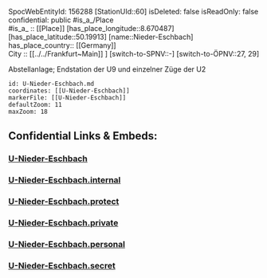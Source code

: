 ﻿---
location: [50.19913,8.670487] 
type: Station 
mapzoom: [8,18] 
mapmarker: subway 
tags:
- geo/station/subway
---
SpocWebEntityId: 156288
[StationUId::60] 
isDeleted: false
isReadOnly: false
confidential: public
#is_a_/Place  
#is_a_ :: [[Place]] 
[has_place_longitude::8.670487] 
[has_place_latitude::50.19913] 
[name::Nieder-Eschbach] 
has_place_country:: [[Germany]]  
City :: [[../../Frankfurt~Main]] ] 
[switch-to-SPNV::-] 
[switch-to-ÖPNV::27, 29] 

Abstellanlage; Endstation der U9 und einzelner Züge der U2

```leaflet
id: U-Nieder-Eschbach.md
coordinates: [[U-Nieder-Eschbach]] 
markerFile: [[U-Nieder-Eschbach]] 
defaultZoom: 11 
maxZoom: 18
```


## Confidential Links & Embeds: 

### [U-Nieder-Eschbach](/_public/Earth/Continent/Europe/Europe~Central/Germany/Germany~West/Hessen/counties~Hessen/Frankfurt~Main/Stations-FFM~U/U-Nieder-Eschbach.md) 

### [U-Nieder-Eschbach.internal](/_internal/Earth/Continent/Europe/Europe~Central/Germany/Germany~West/Hessen/counties~Hessen/Frankfurt~Main/Stations-FFM~U/U-Nieder-Eschbach.internal.md) 

### [U-Nieder-Eschbach.protect](/_protect/Earth/Continent/Europe/Europe~Central/Germany/Germany~West/Hessen/counties~Hessen/Frankfurt~Main/Stations-FFM~U/U-Nieder-Eschbach.protect.md) 

### [U-Nieder-Eschbach.private](/_private/Earth/Continent/Europe/Europe~Central/Germany/Germany~West/Hessen/counties~Hessen/Frankfurt~Main/Stations-FFM~U/U-Nieder-Eschbach.private.md) 

### [U-Nieder-Eschbach.personal](/_personal/Earth/Continent/Europe/Europe~Central/Germany/Germany~West/Hessen/counties~Hessen/Frankfurt~Main/Stations-FFM~U/U-Nieder-Eschbach.personal.md) 

### [U-Nieder-Eschbach.secret](/_secret/Earth/Continent/Europe/Europe~Central/Germany/Germany~West/Hessen/counties~Hessen/Frankfurt~Main/Stations-FFM~U/U-Nieder-Eschbach.secret.md) 
